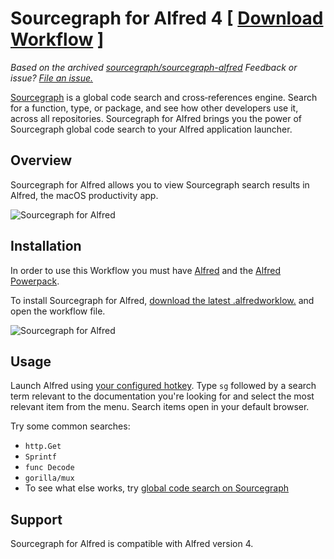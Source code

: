 # Sourcegraph for Alfred 4 [ [Download Workflow](https://github.com/jklewa/sourcegraph-alfred/releases/latest) ]

*Based on the archived [sourcegraph/sourcegraph-alfred](https://github.com/sourcegraph/sourcegraph-alfred) Feedback or issue? [File an issue.](https://github.com/jklewa/sourcegraph-alfred/issues)*

[Sourcegraph](https://sourcegraph.com) is a global code search and cross‑references engine. Search for a function, type, or package, and see how other developers use it, across all repositories. Sourcegraph for Alfred brings you the power of Sourcegraph global code search to your Alfred application launcher.

## Overview

Sourcegraph for Alfred allows you to view Sourcegraph search results in Alfred, the macOS productivity app.

![Sourcegraph for Alfred](images/setup.png)

## Installation

In order to use this Workflow you must have [Alfred](https://www.alfredapp.com/) and the [Alfred Powerpack](https://www.alfredapp.com/powerpack/).

To install Sourcegraph for Alfred, [download the latest .alfredworklow.](https://github.com/jklewa/sourcegraph-alfred/releases/latest) and open the workflow file. 

![Sourcegraph for Alfred](images/install.png)

## Usage
Launch Alfred using [your configured hotkey](https://www.alfredapp.com/help/workflows/triggers/hotkey/). Type `sg` followed by a search term relevant to the documentation you're looking for and select the most relevant item from the menu. Search items open in your default browser.

Try some common searches:
- `http.Get`
- `Sprintf`
- `func Decode`
- `gorilla/mux`
- To see what else works, try [global code search on Sourcegraph](https://sourcegraph.com/search)

## Support

Sourcegraph for Alfred is compatible with Alfred version 4.
